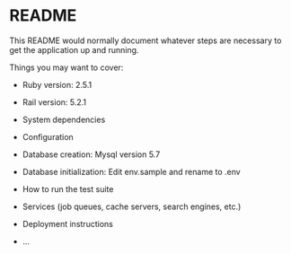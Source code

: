 # README

This README would normally document whatever steps are necessary to get the
application up and running.

Things you may want to cover:

* Ruby version: 2.5.1

* Rail version: 5.2.1

* System dependencies

* Configuration

* Database creation: Mysql version 5.7

* Database initialization: Edit env.sample and rename to .env


* How to run the test suite

* Services (job queues, cache servers, search engines, etc.)

* Deployment instructions

* ...
